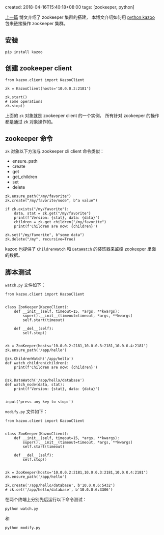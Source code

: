 created: 2018-04-16T15:40:18+08:00
tags: [zookeeper, python]

[上一篇][] 博文介绍了 zookeeper 集群的搭建，
本博文介绍如何用 [python kazoo][] 包来链接操作 zookeeper 集群。

[上一篇]: /posts/zookeeper/搭建zookeeper集群.html
[python kazoo]: https://github.com/python-zk/kazoo

## 安装

```
pip install kazoo
```

## 创建 zookeeper client

```
from kazoo.client import KazooClient

zk = KazooClient(hosts='10.0.0.2:2181')

zk.start()
# some operations
zk.stop()
```

上面的 `zk` 对象就是 zookeeper client 的一个实例，
所有针对 zookeeper 的操作都是通过 zk 对象操作的。

## zookeeper 命令

`zk` 对象以下方法与 zookeeper cli client 命令类似：

* ensure_path
* create
* get
* get_children
* set
* delete

```
zk.ensure_path("/my/favorite")
zk.create("/my/favorite/node", b"a value")

if zk.exists("/my/favorite"):
    data, stat = zk.get("/my/favorite")
    print(f'Version: {stat}, data: {data}')
    children = zk.get_children("/my/favorite")
    print(f'Children are now: {children}')

zk.set("/my/favorite", b"some data")
zk.delete("/my", recursive=True)
```

kazoo 也提供了 `ChildrenWatch` 和 `DataWatch` 的装饰器来监控 zookeeper 里面的数据。


## 脚本测试

`watch.py` 文件如下：

```
from kazoo.client import KazooClient


class ZooKeeper(KazooClient):
    def __init__(self, timeout=15, *args, **kwargs):
        super().__init__(timeout=timeout, *args, **kwargs)
        self.start(timeout)

    def __del__(self):
        self.stop()


zk = ZooKeeper(hosts='10.0.0.2:2181,10.0.0.3:2181,10.0.0.4:2181')
zk.ensure_path('/app/hello')

@zk.ChildrenWatch('/app/hello')
def watch_children(children):
    print(f'Children are now: {children}')


@zk.DataWatch('/app/hello/database')
def watch_node(data, stat):
    print(f'Version: {stat}, data: {data}')


input('press any key to stop:')
```

`modify.py` 文件如下：

```
from kazoo.client import KazooClient


class ZooKeeper(KazooClient):
    def __init__(self, timeout=15, *args, **kwargs):
        super().__init__(timeout=timeout, *args, **kwargs)
        self.start(timeout)

    def __del__(self):
        self.stop()


zk = ZooKeeper(hosts='10.0.0.2:2181,10.0.0.3:2181,10.0.0.4:2181')
zk.ensure_path('/app/hello')

zk.create('/app/hello/database', b'10.0.0.6:5432')
# zk.set('/app/hello/database', b'10.0.0.6:3306')
```

在两个终端上分别先后运行以下命令测试：

```
python watch.py
```

和

```
python modify.py
```
